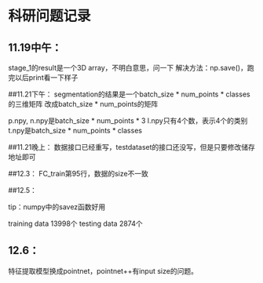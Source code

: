 # 科研问题记录

## 11.19中午：

stage_1的result是一个3D array，不明白意思，问一下
解决方法：np.save()，跑完以后print看一下样子

##11.21下午：
segmentation的结果是一个batch_size * num_points * classes的三维矩阵
改成batch_size * num_points的矩阵

p.npy, n.npy是batch_size * num_points * 3
l.npy只有4个数，表示4个的类别
t.npy是batch_size * num_points * classes

##11.21晚上：
数据接口已经重写，testdataset的接口还没写，但是只要修改储存地址即可

##12.3：
FC_train第95行，数据的size不一致

##12.5：

tip：numpy中的savez函数好用

training data 13998个
testing data 2874个

## 12.6：

特征提取模型换成pointnet，pointnet++有input size的问题。